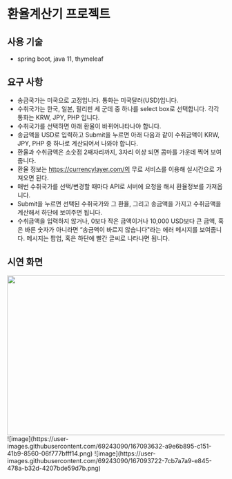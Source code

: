 
# 환율계산기 프로젝트

##  사용 기술
* spring boot, java 11, thymeleaf

## 요구 사항
* 송금국가는 미국으로 고정입니다. 통화는 미국달러(USD)입니다.
* 수취국가는 한국, 일본, 필리핀 세 군데 중 하나를 select box로 선택합니다. 각각 통화는 KRW, JPY, PHP 입니다.
* 수취국가를 선택하면 아래 환율이 바뀌어나타나야 합니다. 
* 송금액을 USD로 입력하고 Submit을 누르면 아래 다음과 같이 수취금액이 KRW, JPY, PHP 중 하나로 계산되어서 나와야 합니다.
* 환율과 수취금액은 소숫점 2째자리까지, 3자리 이상 되면 콤마를 가운데 찍어 보여줍니다.
* 환율 정보는 https://currencylayer.com/의 무료 서비스를 이용해 실시간으로 가져오면 된다.
* 매번 수취국가를 선택/변경할 때마다 API로 서버에 요청을 해서 환율정보를 가져옵니다.
* Submit을 누르면 선택된 수취국가와 그 환율, 그리고 송금액을 가지고 수취금액을 계산해서 하단에 보여주면 됩니다.
* 수취금액을 입력하지 않거나, 0보다 작은 금액이거나 10,000 USD보다 큰 금액, 혹은 바른 숫자가 아니라면 “송금액이 바르지 않습니다"라는 에러 메시지를 보여줍니다. 메시지는 팝업, 혹은 하단에 빨간 글씨로 나타나면 됩니다.

## 시연 화면
<img src="https://user-images.githubusercontent.com/69243090/167093509-d6381f91-c49b-4db4-bb33-046edc97a93a.png"  width="700" height="370">
![image](https://user-images.githubusercontent.com/69243090/167093632-a9e6b895-c151-41b9-8560-06f777bfff14.png)
![image](https://user-images.githubusercontent.com/69243090/167093722-7cb7a7a9-e845-478a-b32d-4207bde59d7b.png)
